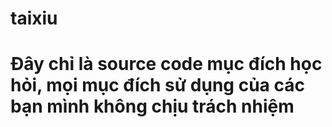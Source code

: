 # taixiu
# Đây chỉ là source code mục đích học hỏi, mọi mục đích sử dụng của các bạn mình không chịu trách nhiệm

